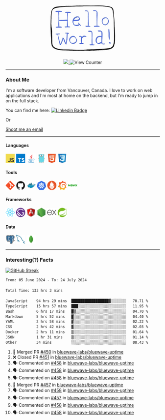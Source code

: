 <div align="center">
    <img src="./img/hello_world.webp" height="200px" width="">
    <div>
        <a href="https://www.linkedin.com/in/ajhollid">
            <img src="https://img.shields.io/badge/LinkedIn-blue"/>
        </a>
        <img src="https://komarev.com/ghpvc/?username=ajhollid&color=yellow" alt="View Counter">
    </div>
</div>

---

### About Me

I'm a software developer from Vancouver, Canada. I love to work on web applications and I'm most at home on the backend, but I'm ready to jump in on the full stack.

You can find me here: [![Linkedin Badge](https://img.shields.io/badge/-ajhollid-blue?style=flat&logo=Linkedin&logoColor=white)](https://www.linkedin.com/in/ajhollid)

Or

[Shoot me an email](mailto:ajhollid@gmail.com)

---

#### Languages

<div>
    <img src="./img/devicons/javascript-original.svg" width=30 height=30 alt="JavaScript">
    <img src="/img/devicons/typescript-original.svg" width=30 height=30 alt="TypeScript">
    <img src="./img/devicons/java-original.svg" width=30 height=30 alt="Java">
    <img src="./img/devicons/go-original.svg" width=30 height=30 alt="Golang">
    <img src="./img/devicons/html5-original.svg" width=30 height=30 alt="HTML 5">
    <img src="./img/devicons/css3-original.svg" width=30 height=30 alt="CSS 3">
</div>

#### Tools

<div>
    <img src="./img/devicons/git-original.svg" width=30 height=30 alt="Git">
    <img src="./img/devicons/github-original.svg" width=30 height=30 alt="Github">
    <img src="./img/devicons/docker-original.svg" width=30 
    height=30 alt="Docker">
    <img src="./img/devicons/kubernetes-original.svg" width=30 height=30 alt="K8">
    <img src="./img/devicons/prometheus-original.svg" width=30 height=30 alt="Prometheus">
    <img src="./img/devicons/grafana-original.svg" width=30 height=30 alt="Grafana">
    <img src="./img/devicons/nginx-original.svg" width=30 height=30 alt="Nginx">
</div>

#### Frameworks

<div>
    <img src="./img/devicons/react-original.svg" width=30 height=30 alt="React">
    <img src="./img/devicons/gatsby-original.svg" width=30 height=30 alt="Gatsby">
    <img src="./img/devicons/angularjs-original.svg" width=30 height=30 alt="AngularJS">
    <img src="./img/devicons/nodejs-original.svg" width=30 height=30 alt="NodeJS">
    <img src="./img/devicons/express-original.svg" width=30 height=30 alt="Express">
    <img src="./img/devicons/spring-original.svg" width=30 height=30 alt="Spring">
</div>

#### Data

<div>
    <img src="./img/devicons/postgresql-original.svg" width=30 height=30 alt="Postgresql">
    <img src="./img/devicons/mysql-original.svg" width=30 height=30 alt="Mysql">
    <img src="./img/devicons/mongodb-original.svg" width=30 height=30 alt="MongoDB">
</div>

---

### Interesting(?) Facts

[![GitHub Streak](http://github-readme-streak-stats.herokuapp.com?user=ajhollid)](https://git.io/streak-stats)

 <!--START_SECTION:waka-->

```txt
From: 05 June 2024 - To: 24 July 2024

Total Time: 133 hrs 3 mins

JavaScript    94 hrs 29 mins  █████████████████▓░░░░░░░   70.71 %
TypeScript    15 hrs 57 mins  ███░░░░░░░░░░░░░░░░░░░░░░   11.95 %
Bash          6 hrs 17 mins   █▒░░░░░░░░░░░░░░░░░░░░░░░   04.70 %
Markdown      5 hrs 52 mins   █░░░░░░░░░░░░░░░░░░░░░░░░   04.40 %
YAML          2 hrs 58 mins   ▓░░░░░░░░░░░░░░░░░░░░░░░░   02.22 %
CSS           2 hrs 42 mins   ▓░░░░░░░░░░░░░░░░░░░░░░░░   02.03 %
Docker        2 hrs 11 mins   ▒░░░░░░░░░░░░░░░░░░░░░░░░   01.64 %
JSON          1 hr 31 mins    ▒░░░░░░░░░░░░░░░░░░░░░░░░   01.14 %
Other         34 mins         ░░░░░░░░░░░░░░░░░░░░░░░░░   00.43 %
```

<!--END_SECTION:waka-->


<!--START_SECTION:activity-->
1. 🎉 Merged PR [#450](https://github.com/bluewave-labs/bluewave-uptime/pull/450) in [bluewave-labs/bluewave-uptime](https://github.com/bluewave-labs/bluewave-uptime)
2. ❌ Closed PR [#451](https://github.com/bluewave-labs/bluewave-uptime/pull/451) in [bluewave-labs/bluewave-uptime](https://github.com/bluewave-labs/bluewave-uptime)
3. 🗣 Commented on [#458](https://github.com/bluewave-labs/bluewave-uptime/pull/458#issuecomment-2252917751) in [bluewave-labs/bluewave-uptime](https://github.com/bluewave-labs/bluewave-uptime)
4. 🗣 Commented on [#458](https://github.com/bluewave-labs/bluewave-uptime/pull/458#issuecomment-2252911080) in [bluewave-labs/bluewave-uptime](https://github.com/bluewave-labs/bluewave-uptime)
5. 🗣 Commented on [#458](https://github.com/bluewave-labs/bluewave-uptime/pull/458#issuecomment-2252886563) in [bluewave-labs/bluewave-uptime](https://github.com/bluewave-labs/bluewave-uptime)
6. 🎉 Merged PR [#457](https://github.com/bluewave-labs/bluewave-uptime/pull/457) in [bluewave-labs/bluewave-uptime](https://github.com/bluewave-labs/bluewave-uptime)
7. 🗣 Commented on [#458](https://github.com/bluewave-labs/bluewave-uptime/pull/458#issuecomment-2252874580) in [bluewave-labs/bluewave-uptime](https://github.com/bluewave-labs/bluewave-uptime)
8. 🗣 Commented on [#457](https://github.com/bluewave-labs/bluewave-uptime/pull/457#issuecomment-2252860360) in [bluewave-labs/bluewave-uptime](https://github.com/bluewave-labs/bluewave-uptime)
9. 🗣 Commented on [#458](https://github.com/bluewave-labs/bluewave-uptime/pull/458#issuecomment-2252853598) in [bluewave-labs/bluewave-uptime](https://github.com/bluewave-labs/bluewave-uptime)
10. 🗣 Commented on [#458](https://github.com/bluewave-labs/bluewave-uptime/pull/458#issuecomment-2252834127) in [bluewave-labs/bluewave-uptime](https://github.com/bluewave-labs/bluewave-uptime)
<!--END_SECTION:activity-->
